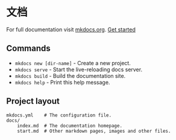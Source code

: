 # 文档

For full documentation visit [mkdocs.org](https://mkdocs.org).
[Get started](start)

## Commands

* `mkdocs new [dir-name]` - Create a new project.
* `mkdocs serve` - Start the live-reloading docs server.
* `mkdocs build` - Build the documentation site.
* `mkdocs help` - Print this help message.

## Project layout

    mkdocs.yml    # The configuration file.
    docs/
        index.md  # The documentation homepage.
        start.md  # Other markdown pages, images and other files.
